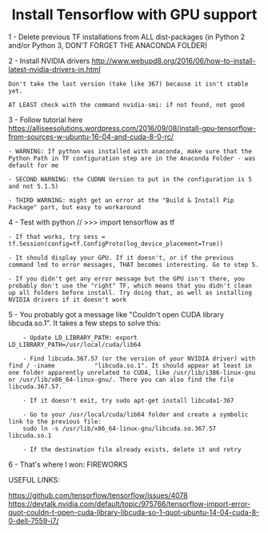 <h1 style="text-align:center";> Install Tensorflow with GPU support</h1>

1 - Delete previous TF installations from ALL dist-packages (in Python 2 and/or Python 3, DON'T FORGET THE ANACONDA FOLDER)


2 - Install NVIDIA drivers http://www.webupd8.org/2016/06/how-to-install-latest-nvidia-drivers-in.html

	Don't take the last version (take like 367) because it isn't stable yet.

	AT LEAST check with the command nvidia-smi: if not found, not good


3 - Follow tutorial here https://alliseesolutions.wordpress.com/2016/09/08/install-gpu-tensorflow-from-sources-w-ubuntu-16-04-and-cuda-8-0-rc/

	- WARNING: If python was installed with anaconda, make sure that the Python Path in TF configuration step are in the Anaconda Folder - was default for me

	- SECOND WARNING: the CUDNN Version to put in the configuration is 5 and not 5.1.5)

	- THIRD WARNING: might get an error at the "Build & Install Pip Package" part, but easy to workaround


4 - Test with python // >>> import tensorflow as tf

	- If that works, try sess = tf.Session(config=tf.ConfigProto(log_device_placement=True))
	
	- It should display your GPU. If it doesn't, or if the previous command led to error messages, THAT becomes interesting. Go to step 5.

	- If you didn't get any error message but the GPU isn't there, you probably don't use the "right" TF, which means that you didn't clean up all folders before install. Try doing that, as well as installing NVIDIA drivers if it doesn't work


5 - You probably got a message like "Couldn't open CUDA library libcuda.so.1". It takes a few steps to solve this:

		- Update LD_LIBRARY_PATH: export LD_LIBRARY_PATH=/usr/local/cuda/lib64

		- Find libcuda.367.57 (or the version of your NVIDIA driver) with find / -iname 		  "libcuda.so.1". It should appear at least in one folder apparently unrelated to CUDA, like /usr/lib/i386-linux-gnu or /usr/lib/x86_64-linux-gnu/. There you can also find the file libcuda.367.57.

		- If it doesn't exit, try sudo apt-get install libcuda1-367

		- Go to your /usr/local/cuda/lib64 folder and create a symbolic link to the previous file: 
		sudo ln -s /usr/lib/x86_64-linux-gnu/libcuda.so.367.57 libcuda.so.1

		- If the destination file already exists, delete it and retry

6 - That's where I won: FIREWORKS


USEFUL LINKS:

https://github.com/tensorflow/tensorflow/issues/4078
https://devtalk.nvidia.com/default/topic/975766/tensorflow-import-error-quot-couldn-t-open-cuda-library-libcuda-so-1-quot-ubuntu-14-04-cuda-8-0-dell-7559-i7/



